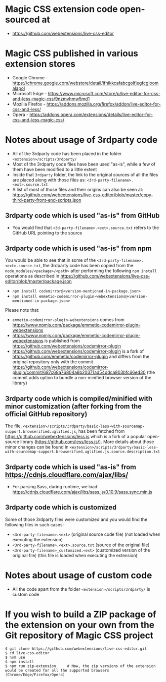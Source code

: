 Magic CSS extension code open-sourced at
========================================
- https://github.com/webextensions/live-css-editor

Magic CSS published in various extension stores
===============================================
- Google Chrome - https://chrome.google.com/webstore/detail/ifhikkcafabcgolfjegfcgloomalapol
- Microsoft Edge - https://www.microsoft.com/store/p/live-editor-for-css-and-less-magic-css/9nzmvhmw5md1
- Mozilla Firefox - https://addons.mozilla.org/firefox/addon/live-editor-for-css-and-less/
- Opera - https://addons.opera.com/extensions/details/live-editor-for-css-and-less-magic-css/

Notes about usage of 3rdparty code
==================================
- All of the 3rdparty code has been placed in the folder `<extension>/scripts/3rdparty/`
- Most of the 3rdparty code files have been used "as-is", while a few of them have been modified to a little extent
- Inside that `3rdparty` folder, the link to the original sources of all the files are placed along with those files as:
    `<3rd-party-filename>.<ext>.source.txt`
- A list of most of those files and their origins can also be seen at:
    https://github.com/webextensions/live-css-editor/blob/master/copy-third-party-front-end-scripts.json

3rdparty code which is used "as-is" from GitHub
-----------------------------------------------
- You would find that `<3d-party-filename>.<ext>.source.txt` refers to the GitHub URL pointing to the source

3rdparty code which is used "as-is" from npm
--------------------------------------------
You would be able to see that in some of the `<3rd-party-filename>.<ext>.source.txt`, the 3rdparty code has been copied from the `node_modules/<package>/<path>` after performing the following `npm install` operations as described in https://github.com/webextensions/live-css-editor/blob/master/package.json
- `npm install codemirror@<version-mentioned-in-package.json>`
- `npm install emmetio-codemirror-plugin-webextensions@<version-mentioned-in-package.json>`

Please note that:
- `emmetio-codemirror-plugin-webextensions` comes from https://www.npmjs.com/package/emmetio-codemirror-plugin-webextensions
- https://www.npmjs.com/package/emmetio-codemirror-plugin-webextensions is published from https://github.com/webextensions/codemirror-plugin
- https://github.com/webextensions/codemirror-plugin is a fork of https://github.com/emmetio/codemirror-plugin and differs from the original repository only with the commit https://github.com/webextensions/codemirror-plugin/commit/687c68a76804a8b20371ad54ddca803bfc66ed30 (the commit adds option to bundle a non-minified browser version of the library)

3rdparty code which is compiled/minified with minor customization (after forking from the official GitHub repository)
---------------------------------------------------------------------------------------------------------------------
The file, `<extension>/scripts/3rdparty/basic-less-with-sourcemap-support.browserified.uglified.js`, has been fetched from https://github.com/webextensions/less.js which is a fork of a popular open-source library (https://github.com/less/less.js/). More details about those minor changes can be found in `<extension>/scripts/3rdparty/basic-less-with-sourcemap-support.browserified.uglified.js.source.description.txt`

3rdparty code which is used "as-is" from https://cdnjs.cloudflare.com/ajax/libs/
--------------------------------------------------------------------------------
- For parsing Sass, during runtime, we load https://cdnjs.cloudflare.com/ajax/libs/sass.js/0.10.9/sass.sync.min.js

3rdparty code which is customized
---------------------------------
Some of those 3rdparty files were customized and you would find the following files in such cases:
- `<3rd-party-filename>.<ext>` (original source code file) (not loaded when executing the extension)
- `<3rd-party-filename>.<ext>.source.txt` (source of the original file)
- `<3rd-party-filename>_customized.<ext>` (customized version of the original file) (this file is loaded when executing the extension)

Notes about usage of custom code
================================
- All the code apart from the folder `<extension>/scripts/3rdparty/` is custom code

If you wish to build a ZIP package of the extension on your own from the Git repository of Magic CSS project
============================================================================================================
```
$ git clone https://github.com/webextensions/live-css-editor.git
$ cd live-css-editor
$ nvm use
$ npm install
$ npm run zip-extension     # Now, the zip versions of the extension would be created for all the supported browsers (Chrome/Edge/Firefox/Opera)
```
